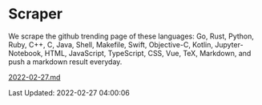 # Scraper

We scrape the github trending page of these languages: Go, Rust, Python, Ruby, C++, C, Java, Shell, Makefile, Swift, Objective-C, Kotlin, Jupyter-Notebook, HTML, JavaScript, TypeScript, CSS, Vue, TeX, Markdown, and push a markdown result everyday.

[2022-02-27.md](https://github.com/yangwenmai/github-trending-backup/blob/master/2022-02-27.md)

Last Updated: 2022-02-27 04:00:06
